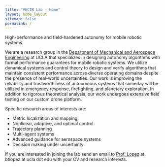 ```yaml
---
title: "VECTR Lab - Home"
layout: home_layout
sitemap: false
permalink: /
---
```


<p class="lead">
  High-performance and field-hardened autonomy for mobile robotic systems.
</p>

We are a research group in the [Department of Mechanical and Aerospace Engineering](https://www.mae.ucla.edu) at UCLA that specializes in designing autonomy algorithms with formal performance guarantees for mobile robotic systems. We utilize dynamical systems and control theory to design and verify algorithms that maintain consistent performance across diverse operating domains despite the presence of real-world uncertainties. Our work is improving the reliability and trustworthiness of autonomous systems that someday will be utilized in emergency response, firefighting, and planetary exploration. In addition to rigorous theoretical analysis, our work undergoes extensive field testing on our custom drone platform.

Specific research areas of interests are:
<ul>
  <li>Metric localization and mapping</li>
  <li>Nonlinear, adaptive, and optimal control</li>
  <li>Trajectory planning</li>
  <li>Multi-agent systems</li>
  <li>Advanced guidance for aerospace systems</li>
  <li>Decision making under uncertainty</li>
</ul>

If you are interested in joining the lab send an email to [Prof. Lopez](https://btlopez.github.io)  at btlopez at ucla dot edu with your CV and research interests.
